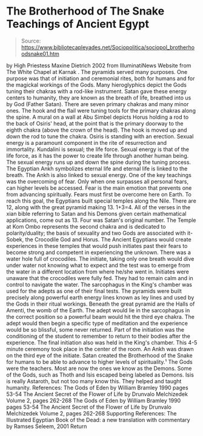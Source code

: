 # The Brotherhood of The Snake Teachings of Ancient Egypt

> Source: https://www.bibliotecapleyades.net/Sociopolitica/sociopol_brotherhoodsnake01.htm

by High Priestess Maxine Dietrich
2002
from IlluminatiNews Website
from The White Chapel at Karnak
.
The pyramids served many purposes. One purpose was that of initiation and ceremonial rites, both for humans and for the magickal workings of the Gods. Many hieroglyphics depict the Gods tuning their chakras with a rod-like instrument. Satan gave these energy centers to humanity, they are known as the breath of life, breathed into us by God (Father Satan). There are seven primary chakras and many minor ones. The hook and the flail were tuning tools for the primary chakras along the spine. A mural on a wall at Abu Simbel depicts Horus holding a rod to the back of Osiris' head, at the point that is the primary doorway to the eighth chakra (above the crown of the head).
The hook is moved up and down the rod to tune the chakra. Osiris is standing with an erection. Sexual energy is a paramount component in the rite of resurrection and immortality. Kundalini is sexual; the life force. Sexual energy is that of the life force, as it has the power to create life through another human being. The sexual energy runs up and down the spine during the tuning process. The Egyptian Ankh symbolizes eternal life and eternal life is linked to the breath. The Ankh is also linked to sexual energy. One of the key teachings was the overcoming of fear. Only when one surpasses all personal fears, can higher levels be accessed. Fear is the main emotion that prevents one from advancing spiritually. Fears must first be overcome here on Earth. To reach this goal, the Egyptians built special temples along the Nile. There are 12, along with the great pyramid making 13. 1+3=4. All of the verses in the xian bible referring to Satan and his Demons given certain mathematical applications, come out as 13. Four was Satan's original number.
The Temple at Kom Ombo represents the second chakra and is dedicated to polarity/duality; the basis of sexuality and two Gods are associated with it- Sobek, the Crocodile God and Horus. The Ancient Egyptians would create experiences in these temples that would push initiates past their fears to become strong and competent in experiencing the unknown.
There was a water hole full of crocodiles. The initiate, taking only one breath would dive under water not knowing what to expect and the test was to emerge from the water in a different location from where he/she went in. Initiates were unaware that the crocodiles were fully fed. They had to remain calm and in control to navigate the water.
The sarcophagus in the King's chamber was used for the adepts as one of their final tests. The pyramids were built precisely along powerful earth energy lines known as ley lines and used by the Gods in their ritual workings. Beneath the great pyramid are the Halls of Amenti, the womb of the Earth. The adept would lie in the sarcophagus in the correct position so a powerful beam would hit the third eye chakra. The adept would then begin a specific type of meditation and the experience would be so blissful, some never returned. Part of the initiation was the conditioning of the student to remember to return to their bodies after the experience. The final initiation also was held in the King's chamber. This 4-5 minute ceremony took place in the center of the room. An Ankh was drawn on the third eye of the initiate. Satan created the Brotherhood of the Snake for humans to be able to advance to higher levels of spirituality.¹ The Gods were the teachers. Most are now the ones we know as the Demons. Some of the Gods, such as Thoth and Isis escaped being labeled as Demons. Isis is really Astaroth, but not too many know this. They helped and taught humanity. References:
The Gods of Eden by William Bramley 1990 pages 53-54 The Ancient Secret of the Flower of Life by Drunvalo Melchizedek Volume 2, pages 262-268
The Gods of Eden by William Bramley 1990 pages 53-54
The Ancient Secret of the Flower of Life by Drunvalo Melchizedek Volume 2, pages 262-268
Supporting References:
The Illustrated Egyptian Book of the Dead: a new translation with commentary by Ramses Seleem, 2001
Return
